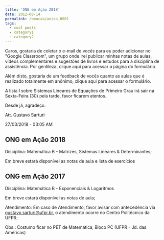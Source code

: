 ```yaml
---
title: 'ONG em Ação 2018'
date: 2012-08-14
permalink: /emacao/aviso_0001
tags:
  - cool posts
  - category1
  - category2
---
```

Caros, gostaria de coletar o e-mail de vocês para eu poder adicionar no "Google Classroom", um grupo onde irei publicar minhas notas de aulas, vídeos complementares e sugestões de livros e estudos para a disciplina de assistência. Por gentileza, clique aqui para acessar a página do formulário.

Além disto, gostaria de um feedback de vocês quanto as aulas que é realizado totalmente em anônimo, clique aqui para acessar o formulário.

A lista I sobre Sistemas Lineares de Equações de Primeiro Grau irá sair na Sexta-Feira (30) pela tarde, favor ficarem atentos.

Desde já, agradeço.

Att. Gustavo Sarturi

27/03/2018 - 03:05 AM

ONG em Ação 2018
------
Disciplina: Matemática B - Matrizes, Sistemas Lineares & Determinantes;
   
Em breve estará disponível as notas de aula e lista de exercícios

ONG em Ação 2017
------
Disciplina: Matemática B - Exponenciais & Logaritmos
   
Em breve estará disponível as notas de aula;

Atendimento: Em caso de Atendimento, favor avisar com antecedência via gustavo.sarturi@ufpr.br, o atendimento ocorre no Centro Politécnico da UFPR;

Obs.: Costumo ficar no PET de Matemática, Bloco PC (UFPR - Jd. das Américas)
